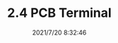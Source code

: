 ﻿---
layout: post 
title: 2.4 PCB Terminal
is_home: true
overview: 
series: 
part_number: 0589-1
thumb_img: 
small_img: static/202107/589-20210720.jpg
date: 2021/7/20 8:32:46
---




